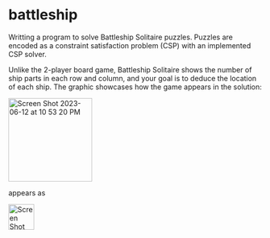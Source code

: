 # battleship
Writting a program to solve Battleship Solitaire puzzles. Puzzles are encoded as a constraint satisfaction problem (CSP) with an implemented CSP solver.

Unlike the 2-player board game, Battleship Solitaire shows the number of ship parts in each row and column, and your goal is to deduce the location of each ship. The graphic showcases how the game appears in the solution:

<img width="166" alt="Screen Shot 2023-06-12 at 10 53 20 PM" src="https://github.com/blipblopblop/battleship/assets/62577020/bf335439-afa8-446f-9ea4-0a4cdfed9f0f">

appears as

<img width="51" alt="Screen Shot 2023-06-12 at 10 53 29 PM" src="https://github.com/blipblopblop/battleship/assets/62577020/438bd389-f915-4b24-9248-40b01bbb11aa">
